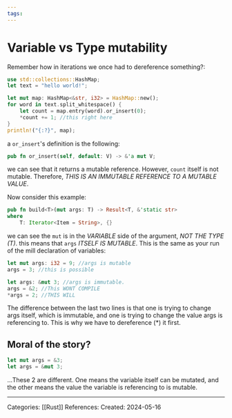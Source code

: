 ```yaml
---
tags:
---
```

# Variable vs Type mutability
Remember how in iterations we once had to dereference something?:

``` rust
use std::collections::HashMap;
let text = "hello world!";

let mut map: HashMap<&str, i32> = HashMap::new();
for word in text.split_whitespace() {
	let count = map.entry(word).or_insert(0);
	*count += 1; //this right here
}
println!("{:?}", map);
```
a ```or_insert```'s definition is the following:
``` rust
pub fn or_insert(self, default: V) -> &'a mut V;
```
we can see that it returns a mutable reference. However, ```count``` itself is not mutable. Therefore, _THIS IS AN IMMUTABLE REFERENCE TO A MUTABLE VALUE_.

Now consider this example:
``` rust
pub fn build<T>(mut args: T) -> Result<T, &'static str>
where
	T: Iterator<Item = String>, {}
```
we can see the ```mut``` is in the _VARIABLE_ side of the argument, _NOT THE TYPE (T)_. this means that ```args``` _ITSELF IS MUTABLE_. This is the same as your run of the mill declaration of variables: 

``` rust
let mut args: i32 = 9; //args is mutable
args = 3; //this is possible

let args: &mut 3; //args is immutable.
args = &2; //This WONT COMPILE
*args = 2; //THIS WILL
```

The difference between the last two lines is that one is trying to change args itself, which is immutable, and one is trying to change the value args is referencing to. This is why we have to dereference (\*) it first.

## Moral of the story?
``` rust
let mut args = &3;
let args = &mut 3;
```
...These 2 are different. One means the variable itself can be mutated, and the other means the value the variable is referencing to is mutable. 


---
Categories: [[Rust]]
References:
Created: 2024-05-16
